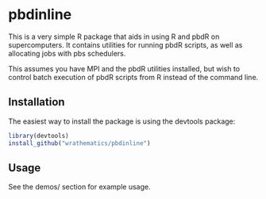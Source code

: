# pbdinline

This is a very simple R package that aids in using R and pbdR on
supercomputers.  It contains utilities for running pbdR scripts, as
well as allocating jobs with pbs schedulers.

This assumes you have MPI and the pbdR utilities installed, but wish
to control batch execution of pbdR scripts from R instead of the 
command line.



## Installation

The easiest way to install the package is using the devtools package:

```r
library(devtools)
install_github("wrathematics/pbdinline")
```



## Usage

See the demos/ section for example usage.
